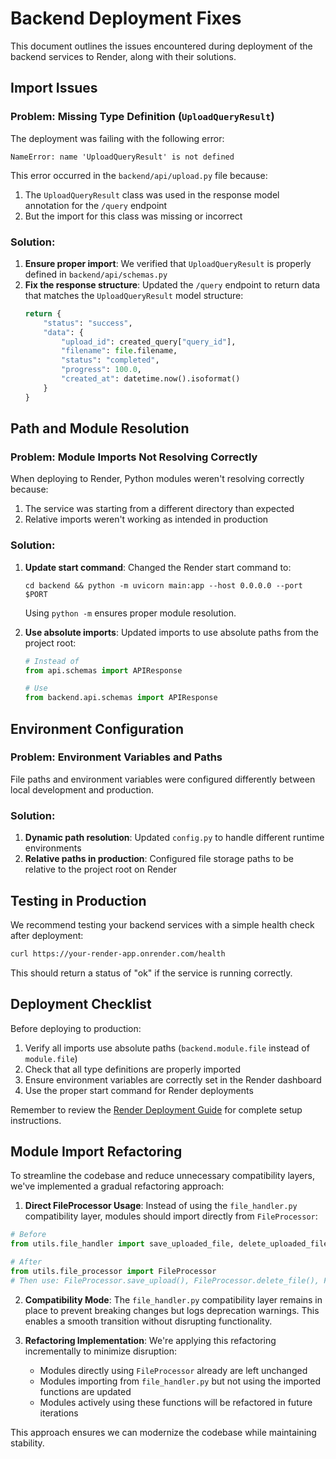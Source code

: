 # Backend Deployment Fixes

This document outlines the issues encountered during deployment of the backend services to Render, along with their solutions.

## Import Issues

### Problem: Missing Type Definition (`UploadQueryResult`)

The deployment was failing with the following error:
```
NameError: name 'UploadQueryResult' is not defined
```

This error occurred in the `backend/api/upload.py` file because:
1. The `UploadQueryResult` class was used in the response model annotation for the `/query` endpoint
2. But the import for this class was missing or incorrect

### Solution:

1. **Ensure proper import**: We verified that `UploadQueryResult` is properly defined in `backend/api/schemas.py`
2. **Fix the response structure**: Updated the `/query` endpoint to return data that matches the `UploadQueryResult` model structure:
   ```python
   return {
       "status": "success",
       "data": {
           "upload_id": created_query["query_id"],
           "filename": file.filename,
           "status": "completed",
           "progress": 100.0,
           "created_at": datetime.now().isoformat()
       }
   }
   ```

## Path and Module Resolution

### Problem: Module Imports Not Resolving Correctly

When deploying to Render, Python modules weren't resolving correctly because:
1. The service was starting from a different directory than expected
2. Relative imports weren't working as intended in production

### Solution:

1. **Update start command**: Changed the Render start command to:
   ```
   cd backend && python -m uvicorn main:app --host 0.0.0.0 --port $PORT
   ```
   Using `python -m` ensures proper module resolution.

2. **Use absolute imports**: Updated imports to use absolute paths from the project root:
   ```python
   # Instead of
   from api.schemas import APIResponse

   # Use
   from backend.api.schemas import APIResponse
   ```

## Environment Configuration

### Problem: Environment Variables and Paths

File paths and environment variables were configured differently between local development and production.

### Solution:

1. **Dynamic path resolution**: Updated `config.py` to handle different runtime environments
2. **Relative paths in production**: Configured file storage paths to be relative to the project root on Render

## Testing in Production

We recommend testing your backend services with a simple health check after deployment:

```bash
curl https://your-render-app.onrender.com/health
```

This should return a status of "ok" if the service is running correctly.

## Deployment Checklist

Before deploying to production:
1. Verify all imports use absolute paths (`backend.module.file` instead of `module.file`)
2. Check that all type definitions are properly imported
3. Ensure environment variables are correctly set in the Render dashboard
4. Use the proper start command for Render deployments

Remember to review the [Render Deployment Guide](./RENDER_DEPLOYMENT.md) for complete setup instructions.

## Module Import Refactoring

To streamline the codebase and reduce unnecessary compatibility layers, we've implemented a gradual refactoring approach:

1. **Direct FileProcessor Usage**: Instead of using the `file_handler.py` compatibility layer, modules should import directly from `FileProcessor`:

```python
# Before
from utils.file_handler import save_uploaded_file, delete_uploaded_file, get_file_info

# After
from utils.file_processor import FileProcessor
# Then use: FileProcessor.save_upload(), FileProcessor.delete_file(), FileProcessor.get_file_info()
```

2. **Compatibility Mode**: The `file_handler.py` compatibility layer remains in place to prevent breaking changes but logs deprecation warnings. This enables a smooth transition without disrupting functionality.

3. **Refactoring Implementation**: We're applying this refactoring incrementally to minimize disruption:
   - Modules directly using `FileProcessor` already are left unchanged
   - Modules importing from `file_handler.py` but not using the imported functions are updated
   - Modules actively using these functions will be refactored in future iterations

This approach ensures we can modernize the codebase while maintaining stability. 